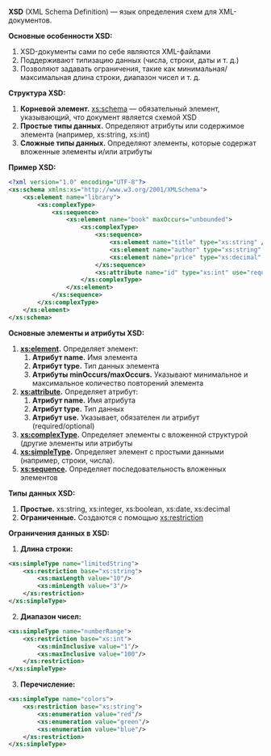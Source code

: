 **XSD** (XML Schema Definition) — язык определения схем для XML-документов.

**Основные особенности XSD:**
1) XSD-документы сами по себе являются XML-файлами
2) Поддерживают типизацию данных (числа, строки, даты и т. д.)
3) Позволяют задавать ограничения, такие как минимальная/максимальная длина строки, диапазон чисел и т. д.

**Структура XSD:**
1) **Корневой элемент.** <xs:schema> — обязательный элемент, указывающий, что документ является схемой XSD
2) **Простые типы данных.** Определяют атрибуты или содержимое элемента (например, xs:string, xs:int)
3) **Сложные типы данных.** Определяют элементы, которые содержат вложенные элементы и/или атрибуты

**Пример XSD:**
``` xsd
<?xml version="1.0" encoding="UTF-8"?>
<xs:schema xmlns:xs="http://www.w3.org/2001/XMLSchema">
    <xs:element name="library">
        <xs:complexType>
            <xs:sequence>
                <xs:element name="book" maxOccurs="unbounded">
                    <xs:complexType>
                        <xs:sequence>
                            <xs:element name="title" type="xs:string" />
                            <xs:element name="author" type="xs:string" />
                            <xs:element name="price" type="xs:decimal" />
                        </xs:sequence>
                        <xs:attribute name="id" type="xs:int" use="required" />
                    </xs:complexType>
                </xs:element>
            </xs:sequence>
        </xs:complexType>
    </xs:element>
</xs:schema>
```

**Основные элементы и атрибуты XSD:**
1) **<xs:element>.** Определяет элемент:
	1) **Атрибут name.** Имя элемента
	2) **Атрибут type.** Тип данных элемента
	3) **Атрибуты minOccurs/maxOccurs.** Указывают минимальное и максимальное количество повторений элемента
2) **<xs:attribute>.** Определяет атрибут:
	1) **Атрибут name.** Имя атрибута
	2) **Атрибут type.** Тип данных
	3) **Атрибут use.** Указывает, обязателен ли атрибут (required/optional)
3) **<xs:complexType>.** Определяет элементы с вложенной структурой (другие элементы или атрибуты
4) **<xs:simpleType>.** Определяет элемент с простыми данными (например, строки, числа).
5) **<xs:sequence>.** Определяет последовательность вложенных элементов

**Типы данных XSD:**
1) **Простые.** xs:string, xs:integer, xs:boolean, xs:date, xs:decimal
2) **Ограниченные.** Создаются с помощью <xs:restriction>

**Ограничения данных в XSD:**
1) **Длина строки:**
``` xsd
<xs:simpleType name="limitedString">
    <xs:restriction base="xs:string">
        <xs:maxLength value="10"/>
        <xs:minLength value="3"/>
    </xs:restriction>
</xs:simpleType>
```
2) **Диапазон чисел:**
``` xsd
<xs:simpleType name="numberRange">
    <xs:restriction base="xs:int">
        <xs:minInclusive value="1"/>
        <xs:maxInclusive value="100"/>
    </xs:restriction>
</xs:simpleType>
```
3) **Перечисление:**
``` xsd
<xs:simpleType name="colors">
    <xs:restriction base="xs:string">
        <xs:enumeration value="red"/>
        <xs:enumeration value="green"/>
        <xs:enumeration value="blue"/>
    </xs:restriction>
</xs:simpleType>
```
